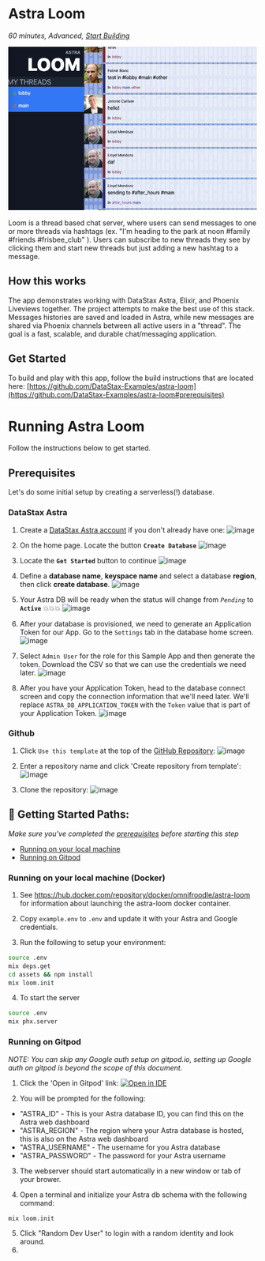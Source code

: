 <!--- STARTEXCLUDE --->
# Astra Loom
*60 minutes, Advanced, [Start Building](https://github.com/DataStax-Examples/astra-loom#prerequisites)*
<!--- ENDEXCLUDE --->

![image](https://raw.githubusercontent.com/DataStax-Examples/astra-loom/master/screenshot.png)

Loom is a thread based chat server, where users can send messages to one or more threads via hashtags (ex. "I'm heading to the park at noon #family #friends #frisbee_club" ).  Users can subscribe to new threads they see by clicking them and start new threads but just adding a new hashtag to a message.
  
## How this works
The app demonstrates working with DataStax Astra, Elixir, and Phoenix Liveviews together. The project attempts to make the best use of this stack.  Messages histories are saved and loaded in Astra, while new messages are shared via Phoenix channels between all active users in a "thread".  The goal is a fast, scalable, and durable chat/messaging application.

## Get Started
To build and play with this app, follow the build instructions that are located here: [https://github.com/DataStax-Examples/astra-loom](https://github.com/DataStax-Examples/astra-loom#prerequisites)

<!--- STARTEXCLUDE --->
# Running Astra Loom
Follow the instructions below to get started.

## Prerequisites
Let's do some initial setup by creating a serverless(!) database.

### DataStax Astra
1. Create a [DataStax Astra account](https://astra.datastax.com/register?utm_source=github&utm_medium=referral&utm_campaign=astra-loom) if you don't already have one:
![image](https://raw.githubusercontent.com/DataStax-Examples/sample-app-template/master/screenshots/astra-register-basic-auth.png)

2. On the home page. Locate the button **`Create Database`**
![image](https://raw.githubusercontent.com/DataStax-Examples/sample-app-template/master/screenshots/astra-dashboard.png)

3. Locate the **`Get Started`** button to continue
![image](https://raw.githubusercontent.com/DataStax-Examples/sample-app-template/master/screenshots/astra-select-plan.png)

4. Define a **database name**, **keyspace name** and select a database **region**, then click **create database**.
![image](https://raw.githubusercontent.com/DataStax-Examples/sample-app-template/master/screenshots/astra-create-db.png)

5. Your Astra DB will be ready when the status will change from *`Pending`* to **`Active`** 💥💥💥 
![image](https://raw.githubusercontent.com/DataStax-Examples/sample-app-template/master/screenshots/astra-db-active.png)

6. After your database is provisioned, we need to generate an Application Token for our App. Go to the `Settings` tab in the database home screen.
![image](https://raw.githubusercontent.com/DataStax-Examples/sample-app-template/master/screenshots/astra-db-settings.png)

1. Select `Admin User` for the role for this Sample App and then generate the token. Download the CSV so that we can use the credentials we need later.
![image](https://raw.githubusercontent.com/DataStax-Examples/sample-app-template/master/screenshots/astra-db-settings-token.png)

1. After you have your Application Token, head to the database connect screen and copy the connection information that we'll need later. We'll replace `ASTRA_DB_APPLICATION_TOKEN` with the `Token` value that is part of your Application Token.
![image](https://raw.githubusercontent.com/DataStax-Examples/sample-app-template/master/screenshots/astra-db-connect.png)

### Github
1. Click `Use this template` at the top of the [GitHub Repository](https://github.com/DataStax-Examples/astra-loom):
![image](https://raw.githubusercontent.com/DataStax-Examples/sample-app-template/master/screenshots/github-use-template.png)

2. Enter a repository name and click 'Create repository from template':
![image](https://raw.githubusercontent.com/DataStax-Examples/sample-app-template/master/screenshots/github-create-repository.png)

3. Clone the repository:
![image](https://raw.githubusercontent.com/DataStax-Examples/sample-app-template/master/screenshots/github-clone.png)

## 🚀 Getting Started Paths:
*Make sure you've completed the [prerequisites](#prerequisites) before starting this step*
  - [Running on your local machine](#running-on-your-local-machine)
  - [Running on Gitpod](#running-on-gitpod)

### Running on your local machine (Docker)
1. See https://hub.docker.com/repository/docker/omnifroodle/astra-loom for information about launching the astra-loom docker container.

2. Copy `example.env` to `.env` and update it with your Astra and Google credentials.

3. Run the following to setup your environment:
```bash
source .env
mix deps.get
cd assets && npm install
mix loom.init
```

4. To start the server
```bash
source .env
mix phx.server
```

### Running on Gitpod
_NOTE: You can skip any Google auth setup on gitpod.io, setting up Google auth on gitpod is beyond the scope of this document._
1. Click the 'Open in Gitpod' link:
[![Open in IDE](https://gitpod.io/button/open-in-gitpod.svg)](https://gitpod.io#https://github.com/datastax-examples/astra-loom)

2. You will be prompted for the following:
* "ASTRA_ID" - This is your Astra database ID, you can find this on the Astra web dashboard
* "ASTRA_REGION" - The region where your Astra database is hosted, this is also on the Astra web dashboard
* "ASTRA_USERNAME" - The username for you Astra database
* "ASTRA_PASSWORD" - The password for your Astra username

3. The webserver should start automatically in a new window or tab of your brower.

4. Open a terminal and initialize your Astra db schema with the following command:
```bash
mix loom.init
```

5. Click "Random Dev User" to login with a random identity and look around.
6. <!--- ENDEXCLUDE --->